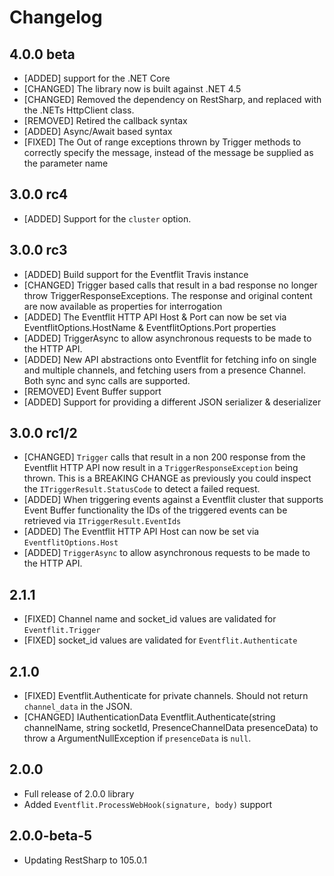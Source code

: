 # Changelog

## 4.0.0 beta
* [ADDED] support for the .NET Core
* [CHANGED] The library now is built against .NET 4.5
* [CHANGED] Removed the dependency on RestSharp, and replaced with the .NETs HttpClient class.
* [REMOVED] Retired the callback syntax
* [ADDED] Async/Await based syntax
* [FIXED] The Out of range exceptions thrown by Trigger methods to correctly specify the message, instead of the message be supplied as the parameter name

## 3.0.0 rc4

* [ADDED] Support for the `cluster` option.

## 3.0.0 rc3

* [ADDED] Build support for the Eventflit Travis instance
* [CHANGED] Trigger based calls that result in a bad response no longer throw TriggerResponseExceptions. The response and original content are now available as properties for interrogation
* [ADDED] The Eventflit HTTP API Host & Port can now be set via EventflitOptions.HostName & EventflitOptions.Port properties
* [ADDED] TriggerAsync to allow asynchronous requests to be made to the HTTP API.
* [ADDED] New API abstractions onto Eventflit for fetching info on single and multiple channels, and fetching users from a presence Channel. Both sync and sync calls are supported.
* [REMOVED] Event Buffer support
* [ADDED] Support for providing a different JSON serializer & deserializer

## 3.0.0 rc1/2

* [CHANGED] `Trigger` calls that result in a non 200 response from the Eventflit HTTP API now result in a `TriggerResponseException` being thrown.
			This is a BREAKING CHANGE as previously you could inspect the `ITriggerResult.StatusCode` to detect a failed request.
* [ADDED]	When triggering events against a Eventflit cluster that supports Event Buffer functionality the IDs of the triggered events
			can be retrieved via `ITriggerResult.EventIds`
* [ADDED]	The Eventflit HTTP API Host can now be set via `EventflitOptions.Host`
* [ADDED]	`TriggerAsync` to allow asynchronous requests to be made to the HTTP API.

## 2.1.1

* [FIXED] Channel name and socket_id values are validated for `Eventflit.Trigger`
* [FIXED] socket_id values are validated for `Eventflit.Authenticate`

## 2.1.0

* [FIXED] Eventflit.Authenticate for private channels. Should not return `channel_data` in the JSON.
* [CHANGED] IAuthenticationData Eventflit.Authenticate(string channelName, string socketId, PresenceChannelData presenceData) to throw a ArgumentNullException if `presenceData` is `null`.

## 2.0.0

* Full release of 2.0.0 library
* Added `Eventflit.ProcessWebHook(signature, body)` support

## 2.0.0-beta-5

* Updating RestSharp to 105.0.1

